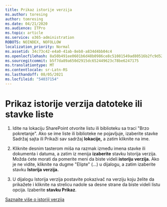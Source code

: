 ```yaml
---
title: Prikaz istorije verzija
ms.author: toresing
author: tomresing
ms.date: 04/21/2020
ms.audience: ITPro
ms.topic: article
ms.service: o365-administration
ROBOTS: NOINDEX, NOFOLLOW
localization_priority: Normal
ms.assetid: 34c73c42-e4a0-41ab-8eb8-a834d4bb04c4
ms.openlocfilehash: 8a50b491ee0601b6d48b0986ce8c51081549ad80516b2fc9d52f1bf6e7c025cf
ms.sourcegitcommit: b5f7da89a650d2915dc652449623c78be6247175
ms.translationtype: MT
ms.contentlocale: sr-Latn-RS
ms.lasthandoff: 08/05/2021
ms.locfileid: "54037154"
---
```

# <a name="view-version-history-of-a-file-or-list-item"></a>Prikaz istorije verzija datoteke ili stavke liste

1. Idite na lokaciju SharePoint otvorite listu ili biblioteku sa traci "Brzo pokretanje". Ako se ime liste ili biblioteke ne  pojavljuje, izaberite stavke Sadržaj sajta ili Prikaži sav sadržaj **lokacije,** a zatim kliknite na ime.
    
2. Kliknite desnim tasterom miša na razmak između imena stavke ili dokumenta i datuma, a zatim iz menija **izaberite** stavku Istorija verzija. Možda ćete morati da pomerite meni da biste videli **istoriju verzija.** Ako je ne vidite, kliknite na dugme "Elipte" (...) u dijalogu, a zatim izaberite stavku **Istorija verzija.**
    
3. U dijalogu Istorija verzija postavite pokazivač na verziju koju želite da prikažete i kliknite na strelicu nadole sa desne strane da biste videli listu opcija. Izaberite **stavku Prikaz**.
    
[Saznajte više o istoriji verzija](https://go.microsoft.com/fwlink/?linkid=875709)
  

